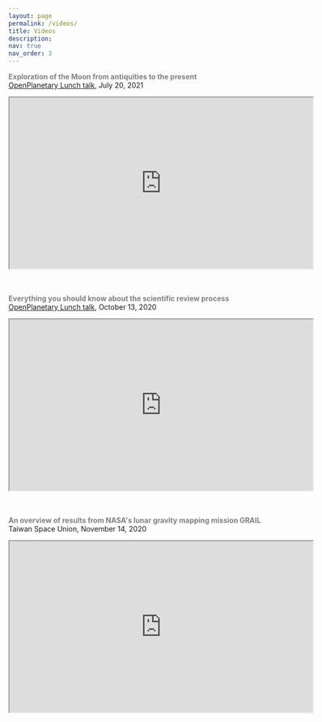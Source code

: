 ```yaml
---
layout: page
permalink: /videos/
title: Videos
description:
nav: true
nav_order: 3
---
```


**<font color='gray'>Exploration of the Moon from antiquities to the present</font>**<br />
[OpenPlanetary Lunch talk](https://www.openplanetary.org/), July 20, 2021
<iframe height="338" width="600"    
src="https://www.youtube.com/embed/G4x-Y40kTNI">   
</iframe>

<br /><br />
**<font color='gray'>Everything you should know about the scientific review process</font>**<br />
[OpenPlanetary Lunch talk](https://www.openplanetary.org/), October 13, 2020
<iframe height="338" width="600"    
src="https://www.youtube.com/embed/bD9EgpcHFOo">   
</iframe>

<br /><br />
**<font color='gray'>An overview of results from NASA's lunar gravity mapping mission GRAIL</font>**<br />
Taiwan Space Union, November 14, 2020
<iframe height="338" width="600"    
src="https://www.youtube.com/embed/10UY5FyshAU">   
</iframe>

